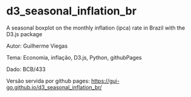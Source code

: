 # d3_seasonal_inflation_br
A seasonal boxplot on the monthly inflation (ipca) rate in Brazil with the D3.js package

Autor: Guilherme Viegas

Tema: Economia, inflação, D3.js, Python, githubPages

Dado: BCB/433

Versão servida por github pages:
https://gui-go.github.io/d3_seasonal_inflation_br/
